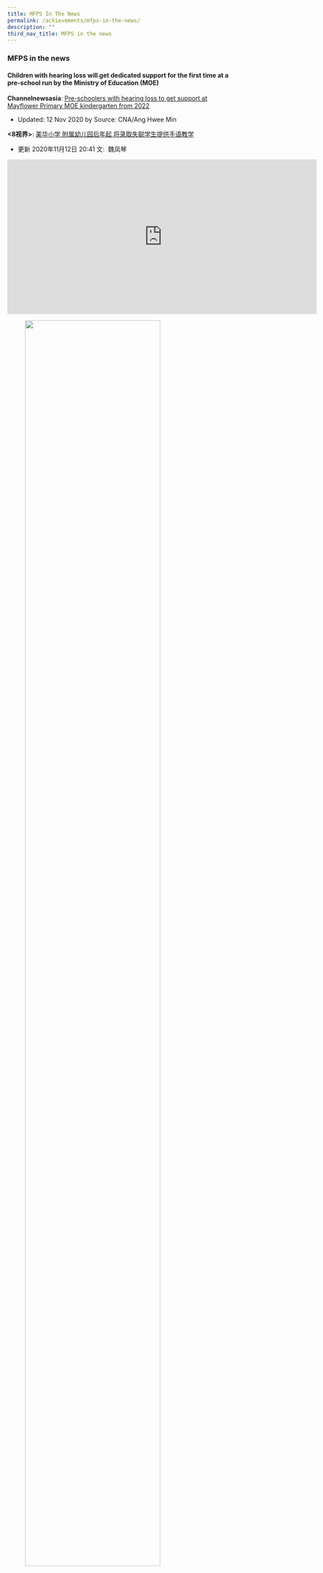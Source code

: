 ```yaml
---
title: MFPS In The News
permalink: /achievements/mfps-in-the-news/
description: ""
third_nav_title: MFPS in the news
---
```

### **MFPS in the news**
#### **Children with hearing loss will get dedicated support for the first time at a pre-school run by the Ministry of Education (MOE)**
**Channelnewsasia**: [Pre-schoolers with hearing loss to get support at Mayflower Primary MOE kindergarten from 2022](https://www.channelnewsasia.com/news/singapore/children-hearing-loss-mayflower-primary-moe-kindergarten-13522822)

*   Updated: 12 Nov 2020 by Source: CNA/Ang Hwee Min

**<8视界>**: [美华小学 附属幼儿园后年起 将录取失聪学生提供手语教学](https://www.8world.com/news/singapore/article/mayflower-kindergarten-pre-sch-children-with-hearing-loss-benefit-from-support-1307991)

*   更新 2020年11月12日 20:41 文:  魏凤琴

<iframe width="700" height="350" src="https://www.youtube.com/embed/FgPyYRL0HHY" title="MFPS in the news" frameborder="0" allow="accelerometer; autoplay; clipboard-write; encrypted-media; gyroscope; picture-in-picture" allowfullscreen></iframe>

<figure>
<p><a href="https://www.8world.com/stories/morning-express/morning-express-covid-engineering-good-vodcast-1161056">
<img src="/images/mfps%20in%20the%20news%201.png" 
		 style="width:85%"></a></p>
<figcaption><strong>  MFPS students benefiting from goodwill of the Community
 </strong></figcaption>
</figure>

<p><a href="https://www.facebook.com/NationalHealthcareGroupPolyclinics/photos/a.179280876331719/345704116356060/?type=3">
<img style="width:75%" src="/images/mfps%20in%20the%20news%202a.jpg">
</a></p>

<p><a href="https://www.facebook.com/NationalHealthcareGroupPolyclinics/photos/a.179280876331719/345704093022729/?type=3">
<img style="width:75%" src="/images/mfps%20in%20the%20news%203a.jpg">
</a></p>

<iframe width="700" height="350" src=https://www.youtube.com/embed/bUNoB-Uh8-s" title="Mayflower Primary School" frameborder="0" allow="accelerometer; autoplay; clipboard-write; encrypted-media; gyroscope; picture-in-picture" allowfullscreen></iframe>

**< MFPS Sing Together NDP 2020 >**

<iframe width="700" height="350" src="https://www.youtube.com/embed/fhLl2qxG9PI" title="Mayflower Primary School" frameborder="0" allow="accelerometer; autoplay; clipboard-write; encrypted-media; gyroscope; picture-in-picture" allowfullscreen></iframe>

**< MFPS Support the Fights >**

<img style="width:75%" src="/images/mfps%20in%20the%20news%204.jpg">

 **2018**
 *   Children with hearing loss settling into Primary 1 at Mayflower Primary School  _**(Source:   [The Straits Times](http://www.straitstimes.com/singapore/education/children-with-hearing-loss-settling-into-primary-1-at-mayflower-primary-school)  , February 5 2018)**_ 
*   Hearing-impaired children adapting to mainstream school at Mayflower Primary  **_(Source:  [Channel News Asia](https://www.channelnewsasia.com/news/singapore/mayflower-primary-school-deaf-children-students-9930646)  , February 6 2018)_**
*   Nurfasha antara 6 pelajar kurang daya pendengaran sertai Darjah 1 Sekolah Rendah Mayflower  **_(Source:  [Berita Mediacorp Suria](https://berita.mediacorp.sg/mobilem/singapore/nurfasha-antara-6-pelajar-kurang-daya-pendengaran-sertai-darjah/3952408.html)  , February 5 2018)_**

 **2017**
 *   Mayflower Primary School Institutes Snack Breaks during Curriculum Hours  **_(Source:   [The Straits Times](http://www.straitstimes.com/singapore/education/parents-fret-over-pupils-late-lunches-despite-snack-breaks)  , January 17 2017)_**
*   Mayflower Primary School's New Approach to Education Fair  **_(Source:   [The Straits Times](http://www.straitstimes.com/singapore/education/do-more-to-raise-awareness-of-programme-observers)  , March 12 2017)_**
*   Redefining DSA at Mayflower Primary School  **_(Source:   [Channel 8 News](http://www.channel8news.sg/news8/singapore/20170407-wld-dsa/3661180.html) website unavailable , April 7 2017)_**

 **2016**
 *   Using drama to teach pupils maths concepts  **_(Source:  [The Straits Times](http://www.straitstimes.com/singapore/education/using-drama-to-teach-pupils-maths-concepts)  , March 14 2016)_**
*   Drama-based teaching on the rise  **_(Source:  [The Straits Times](http://www.straitstimes.com/singapore/education/drama-based-teaching-on-the-rise)  , March 14 2016)_**

**2015**
*   Mayflower Primary 6 pupil was the top speller at the inaugural RHB Spelling Masters 2015 in Kuala Lumpur     _**(Source:  [The Straits Times](http://www.straitstimes.com/singapore/p6-pupil-is-top-speller-in-spore-malaysia-contest)  , November 23 2015)**_                                                               
    
*   _[MFPS Alumnus, Jerome Lim Jit Hor, recipient of MOE Teaching Scholarship (Overseas)](https://staging.dumgjq4ikmf5k.amplifyapp.com/achievements/mfps-in-the-news/alumnus/)_   
    
*   Global Art Project, Frequencies with London-Based Artist, Oscar Murillo, to be featured at the 2015 edition of Venice Biennale _**(Source:  [Singapore MCCY Facebook](https://www.facebook.com/SingaporeMCCY/posts/962100750514727)  )**_

**2014**
*   _Developing Musical Talents at Mayflower Primary School_   , special feature by the Ministry of Education  _**(Source:**_   _**[Ministry of Education Singapore Youtube](https://www.youtube.com/watch?v=N7eFt1EBEvI)  , September 15 2014)**_

*   Visit by Ms Indranee Rajah, Senior Minister of State, Ministry of Law & Ministry of Education to Mayflower Primary School  _**(Source:  [Ms Indranee Rajah's Facebook](https://www.facebook.com/media/set/?set=a.1003804126303223.1073742000.209473372402973&type=1)  , November 13 2014)**_

*   Mr Heng Swee Keat, Minister for Education, at the MOE ExCEL Fest 2014, experiencing our Teaching Though the Arts Project (TTAP), in partnership with the National Arts Council  _**(Source:  [Mr Heng Swee Keat's Facebook](https://www.facebook.com/hengsweekeat/photos/a.202086256496574.46462.195137123858154/690606627644532/)  , April 12 2014)**_

*   Mr Heng Swee Keat, Minister for Education, sharing the success story of Ms Yeo Jing Ying (MFPS Class of 2011) in the video, The HeART of Teaching (at 1’50”) at the 2014 MOE Workplan Seminar  _**(Source:  [Ministry of Education Singapore](http://www.moe.gov.sg/media/speeches/2014/09/23/keynote-address-by-mr-heng-swee-keat-at-the-ministry-of-education-work-plan-seminar-2014.php)  , September 23 2014)** **website unavailable**_

*   Mr Heng Swee Keat, Minister for Education, commending our MFPS Alumni, including Ms Yeo Jing Ying, on their service to their alma mater  _**(Source:  [Mr Heng Swee Keat's Facebook](https://www.facebook.com/hengsweekeat/posts/683806384991223)  , March 27 2014)**_

*   National Arts Council feature on Teaching Through the Arts Project (TTAP) schools  _**(Source:   [National Arts Council](https://aep.nac.gov.sg/nacaep/nacaep/programmes-and-schemes/Teaching-Through-the-Arts-Programme.html)  )** **website unavailable**_

**2013**
*   Guest of Honour, Mr Seng Han Thong, Member of Parliament and grassroots adviser for Ang Mo Kio GRC, at the 2013 Aesthetics Milestone heARTs in the Community Event  _**(Source:  [Mr Sean Han Thong's](https://www.facebook.com/Hanthong/videos/10151452791986821/)  Facebook &  [Yio Chu Kang CC Facebook](https://www.facebook.com/yck.ccc/posts/520168068042579)  , May 19 2013)**_

**2012**
*   Visit by Dr Yaacob Ibrahim, then Minister for Information, Communications and the Arts to Mayflower Primary School on 25 July 2012  **_(Source:  [Mr Yaacob Ibrahim's Facebook](https://www.facebook.com/yaacobibrahim/posts/350003391741253)  , July 25 2012)_**